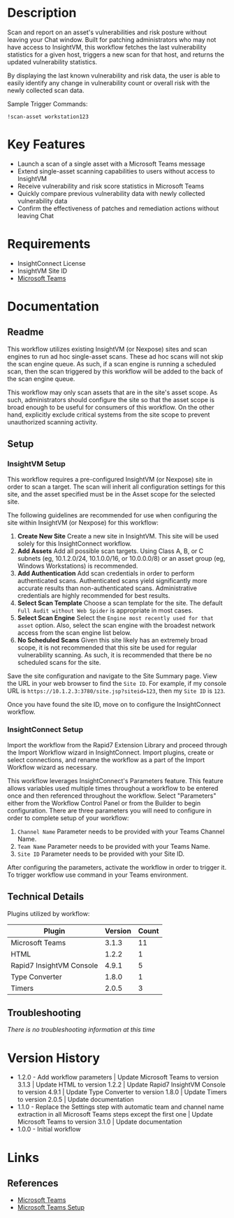 # Description

Scan and report on an asset's vulnerabilities and risk posture without leaving your Chat window. Built for patching administrators who may not have access to InsightVM, this workflow fetches the last vulnerability statistics for a given host, triggers a new scan for that host, and returns the updated vulnerability statistics. 

By displaying the last known vulnerability and risk data, the user is able to easily identify any change in vulnerability count or overall risk with the newly collected scan data.

Sample Trigger Commands:

`!scan-asset workstation123`

# Key Features

* Launch a scan of a single asset with a Microsoft Teams message
* Extend single-asset scanning capabilities to users without access to InsightVM
* Receive vulnerability and risk score statistics in Microsoft Teams
* Quickly compare previous vulnerability data with newly collected vulnerability data
* Confirm the effectiveness of patches and remediation actions without leaving Chat

# Requirements

* InsightConnect License
* InsightVM Site ID
* [Microsoft Teams](https://insightconnect.help.rapid7.com/docs/microsoft-teams)

# Documentation

## Readme

This workflow utilizes existing InsightVM (or Nexpose) sites and scan engines to run ad hoc single-asset scans. These ad hoc scans will not skip the scan engine queue. As such, if a scan engine is running a scheduled scan, then the scan triggered by this workflow will be added to the back of the scan engine queue.

This workflow may only scan assets that are in the site's asset scope. As such, administrators should configure the site so that the asset scope is broad enough to be useful for consumers of this workflow. On the other hand, explicitly exclude critical systems from the site scope to prevent unauthorized scanning activity.

## Setup

### InsightVM Setup

This workflow requires a pre-configured InsightVM (or Nexpose) site in order to scan a target. The scan will inherit all configuration settings for this site, and the asset specified must be in the Asset scope for the selected site.

The following guidelines are recommended for use when configuring the site within InsightVM (or Nexpose) for this workflow:

1. **Create New Site** Create a new site in InsightVM. This site will be used solely for this InsightConnect workflow.
2. **Add Assets** Add all possible scan targets. Using Class A, B, or C subnets (eg, 10.1.2.0/24, 10.1.0.0/16, or 10.0.0.0/8) or an asset group (eg, Windows Workstations) is recommended.
3. **Add Authentication** Add scan credentials in order to perform authenticated scans. Authenticated scans yield significantly more accurate results than non-authenticated scans. Administrative credentials are highly recommended for best results.
4. **Select Scan Template** Choose a scan template for the site. The default `Full Audit without Web Spider` is appropriate in most cases.
5. **Select Scan Engine** Select the `Engine most recently used for that asset` option. Also, select the scan engine with the broadest network access from the scan engine list below.
6. **No Scheduled Scans** Given this site likely has an extremely broad scope, it is not recommended that this site be used for regular vulnerability scanning. As such, it is recommended that there be no scheduled scans for the site.

Save the site configuration and navigate to the Site Summary page. View the URL in your web browser to find the `Site ID`. For example, if my console URL is `https://10.1.2.3:3780/site.jsp?siteid=123`, then my `Site ID` is `123`.

Once you have found the site ID, move on to configure the InsightConnect workflow.

### InsightConnect Setup

Import the workflow from the Rapid7 Extension Library and proceed through the Import Workflow wizard in InsightConnect. Import plugins, create or select connections, and rename the workflow as a part of the Import Workflow wizard as necessary.


This workflow leverages InsightConnect's Parameters feature. This feature allows variables used multiple times throughout a workflow to be entered once and then referenced throughout the workflow.
Select "Parameters" either from the Workflow Control Panel or from the Builder to begin configuration.
There are three parameters you will need to configure in order to complete setup of your workflow:

1. `Channel Name` Parameter needs to be provided with your Teams Channel Name.
2. `Team Name` Parameter needs to be provided with your Teams Name.
3. `Site ID` Parameter needs to be provided with your Site ID.

After configuring the parameters, activate the workflow in order to trigger it.
To trigger workflow use command in your Teams environment.

## Technical Details

Plugins utilized by workflow:

|Plugin|Version|Count|
|----|----|--------|
|Microsoft Teams|3.1.3|11|
|HTML|1.2.2|1|
|Rapid7 InsightVM Console|4.9.1|5|
|Type Converter|1.8.0|1|
|Timers|2.0.5|3|

## Troubleshooting

_There is no troubleshooting information at this time_

# Version History

* 1.2.0 - Add workflow parameters | Update Microsoft Teams to version 3.1.3 | Update HTML to version 1.2.2 | Update Rapid7 InsightVM Console to version 4.9.1 | Update Type Converter to version 1.8.0 | Update Timers to version 2.0.5 | Update documentation
* 1.1.0 - Replace the Settings step with automatic team and channel name extraction in all Microsoft Teams steps except the first one | Update Microsoft Teams to version 3.1.0 | Update documentation
* 1.0.0 - Initial workflow

# Links

## References

* [Microsoft Teams](https://teams.microsoft.com)
* [Microsoft Teams Setup](https://insightconnect.help.rapid7.com/docs/microsoft-teams)
